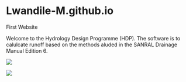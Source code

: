 # Lwandile-M.github.io
First Website

Welcome to the Hydrology Design Programme (HDP). The software is to calulcate runoff based on the methods aluded in the SANRAL Drainage Manual Edition 6.

![](https://media0.giphy.com/media/v1.Y2lkPTc5MGI3NjExZnNtMTlxbXp5ZHVqNmN1aXhkOHFzejUwNWF4eTVqZmkxZ2IxNzgxNSZlcD12MV9pbnRlcm5hbF9naWZfYnlfaWQmY3Q9Zw/VehoU0h2Rl8Gc/giphy.webp)

![](https://www.shutterstock.com/image-photo/river-stream-waterfall-forest-landscape-600nw-1585363855.jpg)




